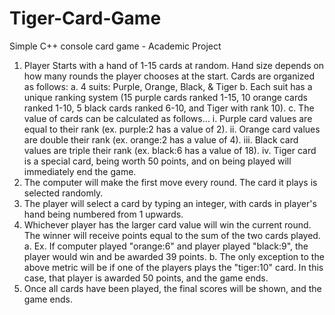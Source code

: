 # Tiger-Card-Game
Simple C++ console card game - Academic Project

1. Player Starts with a hand of 1-15 cards at random. Hand size depends on how many rounds the player chooses at the start. Cards are organized as follows:
     a. 4 suits: Purple, Orange, Black, & Tiger
     b. Each suit has a unique ranking system (15 purple cards ranked 1-15, 10 orange cards ranked 1-10, 5 black cards ranked 6-10, and Tiger with rank 10).
     c. The value of cards can be calculated as follows...
         i. Purple card values are equal to their rank (ex. purple:2 has a value of 2).
         ii. Orange card values are double their rank (ex. orange:2 has a value of 4).
         iii. Black card values are triple their rank (ex. black:6 has a value of 18).
         iv. Tiger card is a special card, being worth 50 points, and on being played will immediately end the game.
2.  The computer will make the first move every round. The card it plays is selected randomly.
3.  The player will select a card by typing an integer, with cards in player's hand being numbered from 1 upwards.
4.  Whichever player has the larger card value will win the current round. The winner will receive points equal to the sum of the two cards played.
     a. Ex. If computer played "orange:6" and player played "black:9", the player would win and be awarded 39 points.
     b. The only exception to the above metric will be if one of the players plays the "tiger:10" card. In this case, that player is awarded 50 points, and the game ends.
5. Once all cards have been played, the final scores will be shown, and the game ends.
   
   
